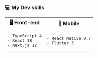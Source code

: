 ### 💻 My Dev skills

<table>
<tr>
<th>🖥 Front-end</th>
<th>📱 Mobile</th>
</tr>
<tr>
<td>
<pre>
- TypeScript 4
- React 18
- Next.js 12
</pre>
</td>
<td>
<pre>
- React Native 0.7
- Flutter 3
</pre>
</td>
</tr>
</table>
